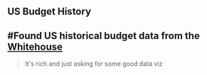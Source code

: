 ## US Budget History

## #Found US historical budget data from the [Whitehouse]
>It's rich and just asking for some good data viz

[Whitehouse]:https://www.whitehouse.gov/omb/budget/Historicals


